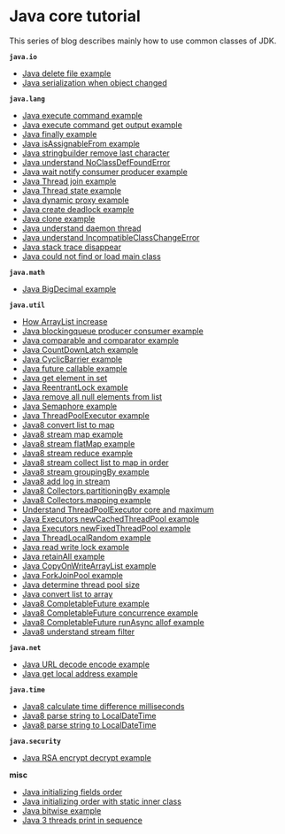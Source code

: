 # Java core tutorial
This series of blog describes mainly how to use common classes of JDK.

**`java.io`**

* [Java delete file example](http://www.henryxi.com/java-delete-file-example)
* [Java serialization when object changed](http://www.henryxi.com/java-serialization-when-object-changed)

**`java.lang`**

* [Java execute command example](http://www.henryxi.com/java-execute-command-example)
* [Java execute command get output example](http://www.henryxi.com/java-execute-command-get-output-example)
* [Java finally example](http://www.henryxi.com/java-finally-example)
* [Java isAssignableFrom example](http://www.henryxi.com/java-isassignablefrom-example)
* [Java stringbuilder remove last character](http://www.henryxi.com/java-stringbuilder-remove-last-character)
* [Java understand NoClassDefFoundError](http://www.henryxi.com/java-understand-noclassdeffounderror)
* [Java wait notify consumer producer example](http://www.henryxi.com/java-wait-notify-consumer-producer-example)
* [Java Thread join example](http://www.henryxi.com/java-thread-join-example)
* [Java Thread state example](http://www.henryxi.com/java-thread-state-example)
* [Java dynamic proxy example](http://www.henryxi.com/java-dynamic-proxy-example)
* [Java create deadlock example](http://www.henryxi.com/java-create-deadlock-example)
* [Java clone example](http://www.henryxi.com/java-clone-example)
* [Java understand daemon thread](http://www.henryxi.com/java-understand-daemon-thread)
* [Java understand IncompatibleClassChangeError](http://www.henryxi.com/java-understand-incompatibleclasschangeerror)
* [Java stack trace disappear](http://www.henryxi.com/java-stack-trace-disappear)
* [Java could not find or load main class](http://www.henryxi.com/java-could-not-find-or-load-main-class)

**`java.math`**

* [Java BigDecimal example](http://www.henryxi.com/java-bigdecimal-example)

**`java.util`**

* [How ArrayList increase](http://www.henryxi.com/how-arraylist-increase)
* [Java blockingqueue producer consumer example](http://www.henryxi.com/java-blockingqueue-producer-consumer-example)
* [Java comparable and comparator example](http://www.henryxi.com/java-comparable-and-comparator-example)
* [Java CountDownLatch example](http://www.henryxi.com/java-countdownlatch-example)
* [Java CyclicBarrier example](http://www.henryxi.com/java-cyclicbarrier-example)
* [Java future callable example](http://www.henryxi.com/java-future-callable-example)
* [Java get element in set](http://www.henryxi.com/java-get-element-in-set)
* [Java ReentrantLock example](http://www.henryxi.com/java-reentrantlock-example)
* [Java remove all null elements from list](http://www.henryxi.com/java-remove-all-null-elements-from-list)
* [Java Semaphore example](http://www.henryxi.com/java-semaphore-example)
* [Java ThreadPoolExecutor example](http://www.henryxi.com/java-threadpoolexecutor-example)
* [Java8 convert list to map](http://www.henryxi.com/java8-convert-list-to-map)
* [Java8 stream map example](http://www.henryxi.com/java8-stream-map-example)
* [Java8 stream flatMap example](http://www.henryxi.com/java8-stream-flatmap-example)
* [Java8 stream reduce example](http://www.henryxi.com/java8-stream-reduce-example)
* [Java8 stream collect list to map in order](http://www.henryxi.com/java8-stream-collect-list-to-map-in-order)
* [Java8 stream groupingBy example](http://www.henryxi.com/java8-stream-groupingby-example)
* [Java8 add log in stream](http://www.henryxi.com/java8-add-log-in-stream)
* [Java8 Collectors.partitioningBy example](http://www.henryxi.com/java8-collectorspartitioningby-example)
* [Java8 Collectors.mapping example](http://www.henryxi.com/java8-collectorsmapping-example)
* [Understand ThreadPoolExecutor core and maximum](http://www.henryxi.com/understand-threadpoolexecutor-core-and-maximum)
* [Java Executors newCachedThreadPool example](http://www.henryxi.com/java-executors-newcachedthreadpool-example)
* [Java Executors newFixedThreadPool example](http://www.henryxi.com/java-executors-newfixedthreadpool-example)
* [Java ThreadLocalRandom example](http://www.henryxi.com/java-threadlocalrandom-example)
* [Java read write lock example](http://www.henryxi.com/java-read-write-lock-example)
* [Java retainAll example](http://www.henryxi.com/java-retainall-example)
* [Java CopyOnWriteArrayList example](http://www.henryxi.com/java-copyonwritearraylist-example)
* [Java ForkJoinPool example](http://www.henryxi.com/java-forkjoinpool-example)
* [Java determine thread pool size](http://www.henryxi.com/java-determine-thread-pool-size)
* [Java convert list to array](http://www.henryxi.com/java-convert-list-to-array)
* [Java8 CompletableFuture example](http://www.henryxi.com/java8-completablefuture-example)
* [Java8 CompletableFuture concurrence example](http://www.henryxi.com/java8-completablefuture-concurrence-example)
* [Java8 CompletableFuture runAsync allof example](http://www.henryxi.com/java8-completablefuture-runasync-allof-example)
* [Java8 understand stream filter](http://www.henryxi.com/java8-understand-stream-filter)

**`java.net`**

* [Java URL decode encode example](http://www.henryxi.com/java-url-decode-encode-example)
* [Java get local address example](http://www.henryxi.com/java-get-local-address-example)

**`java.time`**

* [Java8 calculate time difference milliseconds](http://www.henryxi.com/java8-calculate-time-difference-milliseconds)
* [Java8 parse string to LocalDateTime](http://www.henryxi.com/java8-parse-string-to-localdatetime)
* [Java8 parse string to LocalDateTime](http://www.henryxi.com/java8-convert-localdatetime-to-date)

**`java.security`**

* [Java RSA encrypt decrypt example](http://www.henryxi.com/java-rsa-encrypt-decrypt-example)

**misc**

* [Java initializing fields order](http://www.henryxi.com/java-initializing-fields-order)
* [Java initializing order with static inner class](http://www.henryxi.com/java-initializing-order-with-static-inner-class)
* [Java bitwise example](http://www.henryxi.com/java-bitwise-example)
* [Java 3 threads print in sequence](http://www.henryxi.com/java-3-threads-print-in-sequence)